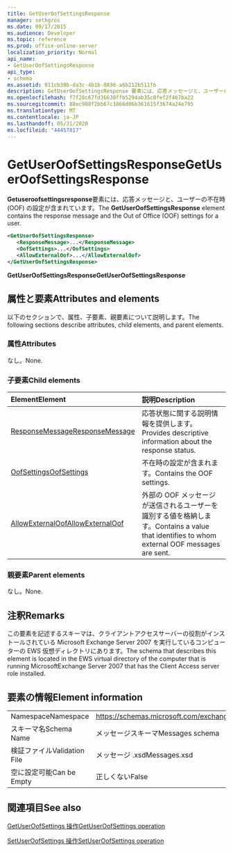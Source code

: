 ```yaml
---
title: GetUserOofSettingsResponse
manager: sethgros
ms.date: 09/17/2015
ms.audience: Developer
ms.topic: reference
ms.prod: office-online-server
localization_priority: Normal
api_name:
- GetUserOofSettingsResponse
api_type:
- schema
ms.assetid: 011cb38b-da3c-4b1b-8836-a6b212b511f6
description: GetUserOofSettingsResponse 要素には、応答メッセージと、ユーザーの不在時 (OOF) の設定が含まれています。
ms.openlocfilehash: f7f28c67fd36630ffb5294ab35c0fef2f467ba22
ms.sourcegitcommit: 88ec988f2bb67c1866d06b361615f3674a24e795
ms.translationtype: MT
ms.contentlocale: ja-JP
ms.lasthandoff: 05/31/2020
ms.locfileid: "44457817"
---
```

# <a name="getuseroofsettingsresponse"></a><span data-ttu-id="04f21-103">GetUserOofSettingsResponse</span><span class="sxs-lookup"><span data-stu-id="04f21-103">GetUserOofSettingsResponse</span></span>

<span data-ttu-id="04f21-104">**Getuseroofsettingsresponse**要素には、応答メッセージと、ユーザーの不在時 (OOF) の設定が含まれています。</span><span class="sxs-lookup"><span data-stu-id="04f21-104">The **GetUserOofSettingsResponse** element contains the response message and the Out of Office (OOF) settings for a user.</span></span> 
  
```xml
<GetUserOofSettingsResponse>
   <ResponseMessage>...</ResponseMessage>
   <OofSettings>...</OofSettings>
   <AllowExternalOof>...</AllowExternalOof>
</GetUserOofSettingsResponse>
```

 <span data-ttu-id="04f21-105">**GetUserOofSettingsResponse**</span><span class="sxs-lookup"><span data-stu-id="04f21-105">**GetUserOofSettingsResponse**</span></span>
## <a name="attributes-and-elements"></a><span data-ttu-id="04f21-106">属性と要素</span><span class="sxs-lookup"><span data-stu-id="04f21-106">Attributes and elements</span></span>

<span data-ttu-id="04f21-107">以下のセクションで、属性、子要素、親要素について説明します。</span><span class="sxs-lookup"><span data-stu-id="04f21-107">The following sections describe attributes, child elements, and parent elements.</span></span>
  
### <a name="attributes"></a><span data-ttu-id="04f21-108">属性</span><span class="sxs-lookup"><span data-stu-id="04f21-108">Attributes</span></span>

<span data-ttu-id="04f21-109">なし。</span><span class="sxs-lookup"><span data-stu-id="04f21-109">None.</span></span>
  
### <a name="child-elements"></a><span data-ttu-id="04f21-110">子要素</span><span class="sxs-lookup"><span data-stu-id="04f21-110">Child elements</span></span>

|<span data-ttu-id="04f21-111">**Element**</span><span class="sxs-lookup"><span data-stu-id="04f21-111">**Element**</span></span>|<span data-ttu-id="04f21-112">**説明**</span><span class="sxs-lookup"><span data-stu-id="04f21-112">**Description**</span></span>|
|:-----|:-----|
|[<span data-ttu-id="04f21-113">ResponseMessage</span><span class="sxs-lookup"><span data-stu-id="04f21-113">ResponseMessage</span></span>](responsemessage.md) <br/> |<span data-ttu-id="04f21-114">応答状態に関する説明情報を提供します。</span><span class="sxs-lookup"><span data-stu-id="04f21-114">Provides descriptive information about the response status.</span></span>  <br/> |
|[<span data-ttu-id="04f21-115">OofSettings</span><span class="sxs-lookup"><span data-stu-id="04f21-115">OofSettings</span></span>](oofsettings.md) <br/> |<span data-ttu-id="04f21-116">不在時の設定が含まれます。</span><span class="sxs-lookup"><span data-stu-id="04f21-116">Contains the OOF settings.</span></span>  <br/> |
|[<span data-ttu-id="04f21-117">AllowExternalOof</span><span class="sxs-lookup"><span data-stu-id="04f21-117">AllowExternalOof</span></span>](allowexternaloof.md) <br/> |<span data-ttu-id="04f21-118">外部の OOF メッセージが送信されるユーザーを識別する値を格納します。</span><span class="sxs-lookup"><span data-stu-id="04f21-118">Contains a value that identifies to whom external OOF messages are sent.</span></span>  <br/> |
   
### <a name="parent-elements"></a><span data-ttu-id="04f21-119">親要素</span><span class="sxs-lookup"><span data-stu-id="04f21-119">Parent elements</span></span>

<span data-ttu-id="04f21-120">なし。</span><span class="sxs-lookup"><span data-stu-id="04f21-120">None.</span></span>
  
## <a name="remarks"></a><span data-ttu-id="04f21-121">注釈</span><span class="sxs-lookup"><span data-stu-id="04f21-121">Remarks</span></span>

<span data-ttu-id="04f21-122">この要素を記述するスキーマは、クライアントアクセスサーバーの役割がインストールされている Microsoft Exchange Server 2007 を実行しているコンピューターの EWS 仮想ディレクトリにあります。</span><span class="sxs-lookup"><span data-stu-id="04f21-122">The schema that describes this element is located in the EWS virtual directory of the computer that is running MicrosoftExchange Server 2007 that has the Client Access server role installed.</span></span>
  
## <a name="element-information"></a><span data-ttu-id="04f21-123">要素の情報</span><span class="sxs-lookup"><span data-stu-id="04f21-123">Element information</span></span>

|||
|:-----|:-----|
|<span data-ttu-id="04f21-124">Namespace</span><span class="sxs-lookup"><span data-stu-id="04f21-124">Namespace</span></span>  <br/> |https://schemas.microsoft.com/exchange/services/2006/messages  <br/> |
|<span data-ttu-id="04f21-125">スキーマ名</span><span class="sxs-lookup"><span data-stu-id="04f21-125">Schema Name</span></span>  <br/> |<span data-ttu-id="04f21-126">メッセージスキーマ</span><span class="sxs-lookup"><span data-stu-id="04f21-126">Messages schema</span></span>  <br/> |
|<span data-ttu-id="04f21-127">検証ファイル</span><span class="sxs-lookup"><span data-stu-id="04f21-127">Validation File</span></span>  <br/> |<span data-ttu-id="04f21-128">メッセージ .xsd</span><span class="sxs-lookup"><span data-stu-id="04f21-128">Messages.xsd</span></span>  <br/> |
|<span data-ttu-id="04f21-129">空に設定可能</span><span class="sxs-lookup"><span data-stu-id="04f21-129">Can be Empty</span></span>  <br/> |<span data-ttu-id="04f21-130">正しくない</span><span class="sxs-lookup"><span data-stu-id="04f21-130">False</span></span>  <br/> |
   
## <a name="see-also"></a><span data-ttu-id="04f21-131">関連項目</span><span class="sxs-lookup"><span data-stu-id="04f21-131">See also</span></span>



[<span data-ttu-id="04f21-132">GetUserOofSettings 操作</span><span class="sxs-lookup"><span data-stu-id="04f21-132">GetUserOofSettings operation</span></span>](getuseroofsettings-operation.md)
  
[<span data-ttu-id="04f21-133">SetUserOofSettings 操作</span><span class="sxs-lookup"><span data-stu-id="04f21-133">SetUserOofSettings operation</span></span>](setuseroofsettings-operation.md)

